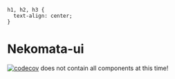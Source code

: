 ```{css, echo=FALSE}
h1, h2, h3 {
  text-align: center;
}
```

# Nekomata-ui

[![codecov](https://codecov.io/gh/open-anthro-projects/nekomata-ui/branch/main/graph/badge.svg?token=N5XLUK9L31)](https://codecov.io/gh/open-anthro-projects/nekomata-ui) does not contain all components at this time!
